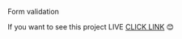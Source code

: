 Form validation

If you want to see this project LIVE <a href="https://patrycjazadrozna.github.io/form-validation-2/">CLICK LINK</a> :blush:
